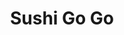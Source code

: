 ---
layout: place
title: "Sushi Go Go"
permalink: /california/santa-barbara/sushi-go-go.html
stateAbbr: CA
stateName: California
cityName: Santa Barbara
seo:
  name: "Sushi Go Go"
  type: Restaurant
  links: null
description: "Sushi Go Go serves delicious sushi in Santa Barbara, California. Try fresh Japanese dishes for a great dining experience. "
place_id: ChIJG7ANuvUT6YAR6_eFHcu8YeY
photos:
  - name: >-
      places/ChIJG7ANuvUT6YAR6_eFHcu8YeY/photos/AeeoHcJpEAu48QENSH0BoPhw2R9SueOhifD0LRasax0AmC_7aZoJP8uiip1aGqS8PgSuj-vBXgxZ-yOL-tB1Ho3jFKjKpJ69SbX36uPzU93wEHiTGV7L897Fyn7huJIFqAWJUZyk0slT5XSIuGGsfXneDxBH2EV0WcJvU6Zttmfhtllyj0LhRjMyzR0Ix58-dV3pGcJ3GLNIYesphoiRdaZoxeFkUVC3VRw6RDS5fhrxx8g_J5CFDV1oa2g5keGx0CeBOcoxn6xdjITo3gP09Y_Bzl2PQGGnHjEt2DfMxx6VzSQ752VxNyW0ItiURrDEDIc7lHlaGozunr7HpUwpHWf3bXowXCNG0_LjckZrw2hUoBAC-j3xjOsEbTWd_mfoEYigeLq_kaIwTvLnO7V4SQAn_Mm7teCYqToaBDtHKbywhGEEZjY
    widthPx: 4032
    heightPx: 3024
    authorAttributions:
      - displayName: Deeksha
        uri: https://maps.google.com/maps/contrib/102379530381229300334
        photoUri: >-
          https://lh3.googleusercontent.com/a/ACg8ocKTLRvy9zcxiVcOMgBQO-6kb72-wiG9IvfCZ7bY41V-7pva_g=s100-p-k-no-mo
    flagContentUri: >-
      https://www.google.com/local/imagery/report/?cb_client=maps_api_places.places_api&image_key=!1e10!2sCIHM0ogKEICAgICz95On-gE&hl=en-US
    googleMapsUri: >-
      https://www.google.com/maps/place//data=!3m4!1e2!3m2!1sCIHM0ogKEICAgICz95On-gE!2e10!4m2!3m1!1s0x80e913f5ba0db01b:0xe661bccb1d85f7eb
  - name: >-
      places/ChIJG7ANuvUT6YAR6_eFHcu8YeY/photos/AeeoHcI5RkTFDNBUcznC01Kb_ivaDYQH-EcKPb_x1PfpvkG0yi-NbXCtO-AaJWiFAY2_jOrQNAFDv8LMjlSyQww70WiR7grkokoJLPJHjrarrXVwyHx74XQew5BXet9PuhWaIP33OI2Tngn9VAqbFSApl71bqOp3v3phSz2rRehzpJMtjOpoEsh_Ilig0M5rD_ZElc4Bm9lXeDg7D5TlAbN2vS6g_D2TDZojdyJVrR7kbCEYcp284k_i8sUSI1yoJ1dFg4ZmPL_pNJEe8aEU_kU6Qf2ys1A0IywAjlf-pwXpbcREshN1-onxC2LNndB7GmPCq1Vi18g54A3XJpWJIzTXEEOn6SzVw4h7qibCbqxwDSLi1bQRhx3FUpzZR3DGWdQSCIub5AMLdoinWg_fa7ulVhED6d3MJey0j4SZH03kGmpbER_h
    widthPx: 4032
    heightPx: 3024
    authorAttributions:
      - displayName: Chi Koa
        uri: https://maps.google.com/maps/contrib/117760199359256317835
        photoUri: >-
          https://lh3.googleusercontent.com/a-/ALV-UjVNKpKo_MOzJEOAFtdbSnRnGCCcB11pjyT278ireK8qhwr_E0i95A=s100-p-k-no-mo
    flagContentUri: >-
      https://www.google.com/local/imagery/report/?cb_client=maps_api_places.places_api&image_key=!1e10!2sCIHM0ogKEICAgID6hP_UmwE&hl=en-US
    googleMapsUri: >-
      https://www.google.com/maps/place//data=!3m4!1e2!3m2!1sCIHM0ogKEICAgID6hP_UmwE!2e10!4m2!3m1!1s0x80e913f5ba0db01b:0xe661bccb1d85f7eb
  - name: >-
      places/ChIJG7ANuvUT6YAR6_eFHcu8YeY/photos/AeeoHcJdfh11yFmvyJQHzIrn2J81i7UGS-0g2ckJhJsIaRQRcji7Wv8UCCqsC3gqG6ENetlZpvc4DKJJoC5Ve9auNH4Q9W_Gr80Pl08QYwtZ7dyQfoxqJfkKuVOYlUCeBLb9iq-PvXn6egPaOBrP6w6vVweSA_lCdQdy8-5jGdBR81BVj8Bzafzd32n656bAa6caKcPBzKySULtFj_C9v4DIcMPYxjEzSwQXMfD0WcRznZtaPxiiq2vmVxly6Zusm0Z4HIK5PdI9fBZGyobiG9YERd6D-AOH7KUPbeAI0wkWpQ06CrYhQn8triFe1ukJBOLXU4HzgfPO4nBSHivMzrhXI7DU_P06YDIzFF1bKLwYinno-owyhUyqbTUagCBQsSQDAhPPxmYs75iGFVnm5jBE2DI267ab50Pu4ZGEWK_QIgz0bQ
    widthPx: 3024
    heightPx: 4032
    authorAttributions:
      - displayName: Kate Bird
        uri: https://maps.google.com/maps/contrib/110854901609119271329
        photoUri: >-
          https://lh3.googleusercontent.com/a-/ALV-UjWTxWinK2d3oa7L_ULZCwGrxEawydpO8KQGSZY4WHExhqDiCbNm=s100-p-k-no-mo
    flagContentUri: >-
      https://www.google.com/local/imagery/report/?cb_client=maps_api_places.places_api&image_key=!1e10!2sCIHM0ogKEICAgMCQvqqOfg&hl=en-US
    googleMapsUri: >-
      https://www.google.com/maps/place//data=!3m4!1e2!3m2!1sCIHM0ogKEICAgMCQvqqOfg!2e10!4m2!3m1!1s0x80e913f5ba0db01b:0xe661bccb1d85f7eb
  - name: >-
      places/ChIJG7ANuvUT6YAR6_eFHcu8YeY/photos/AeeoHcLEq4oL9ug4MGFnxsFLPUYsGkgNBbL9mPmZJnQNWHS4135QCXHyx4SWcba53sqLQBc0E35MPzutth9OfnC6_M-W5773uYI4GQBa3vKzqYcwEMQg90EUAqTWWAm0nxoU1VuYhQOAg7eKq0IUSXZe485VQi_pZuza741MRKgJ7UrZ5naCEGMNF5rn21eZX4qEic_ofWnyAflYY44EXJJqf21PwPGybz4vmNG7URRh-l7u9o0cyBZ44rPq3usvYmEYUUOmsFSdyBt151q-9O8OZq6IiB3bHNbipXkT40RgOUQTzyx0NEpm9BnKRWcVH6eLmZ1DJijlprYohQaNyCX2ZE1iENEA6oboeJT5FZN1dd0J9gMU9JjDLI1CnBA8exdLHaABYWcVpMxVI-xNI98YkW42ow6ILRvTb21--OE9Nq0Ayg
    widthPx: 4032
    heightPx: 3024
    authorAttributions:
      - displayName: Ella
        uri: https://maps.google.com/maps/contrib/104390947585617607020
        photoUri: >-
          https://lh3.googleusercontent.com/a-/ALV-UjXFQAVdh8zj2jnv8YyXA1io8youHlD2HJcfpOmerVcW1Qg8Aa_4=s100-p-k-no-mo
    flagContentUri: >-
      https://www.google.com/local/imagery/report/?cb_client=maps_api_places.places_api&image_key=!1e10!2sCIHM0ogKEICAgICLjILkNw&hl=en-US
    googleMapsUri: >-
      https://www.google.com/maps/place//data=!3m4!1e2!3m2!1sCIHM0ogKEICAgICLjILkNw!2e10!4m2!3m1!1s0x80e913f5ba0db01b:0xe661bccb1d85f7eb
  - name: >-
      places/ChIJG7ANuvUT6YAR6_eFHcu8YeY/photos/AeeoHcIdKEesdVUkyxUadqtmzMoBgYogVDzyBbreltsnad9arH4WnxAYjgIJYJlFYVhY8aV20PYflKkhqO7uBzeJv_b8a0eVs5wBGlY--1By3V8DUOjY-x-hH1aDQa4kPvEwiu6jXm3rAwcTucKx-JSoPT3o_UGP3hNEBwLLq3ab3DDuJfoJQxBngnxB9mLIb_b9_n1IPiLZcuIql5ZPAJktdVJxr7HzWYneGSlEbVyndkIzOpOeHLJjZk2FSRcYOhIzNVAPEaHv2shGbg5BNe6oeJErrlmA6bftLcLno0S1PLeG049CKlpVI8yhj_n-O0bPkCCY38edYw4MsIy_6tyjKq4FaY67AgNAMY4nDVmPz7PmMkkoSsylrQ9NTj7unGM4QGJgJ7Lx3fxS9bQ80b0BlGKI1eFVZkYBWqHvhwV86t0
    widthPx: 4032
    heightPx: 3024
    authorAttributions:
      - displayName: Gregory Armand
        uri: https://maps.google.com/maps/contrib/102778613490513775771
        photoUri: >-
          https://lh3.googleusercontent.com/a-/ALV-UjWYbcG9cjBHznoFO3gxHm0PVH2KIUkIAbMVk2UcZX08ZGIQdo-l=s100-p-k-no-mo
    flagContentUri: >-
      https://www.google.com/local/imagery/report/?cb_client=maps_api_places.places_api&image_key=!1e10!2sCIHM0ogKEICAgMCAteSGEw&hl=en-US
    googleMapsUri: >-
      https://www.google.com/maps/place//data=!3m4!1e2!3m2!1sCIHM0ogKEICAgMCAteSGEw!2e10!4m2!3m1!1s0x80e913f5ba0db01b:0xe661bccb1d85f7eb
  - name: >-
      places/ChIJG7ANuvUT6YAR6_eFHcu8YeY/photos/AeeoHcI10ps6jEmGG800oiUrO-UbEuMwfmnNoBtXvz8l7fJTzKoGGnGZTO-ROV_TArGdPYqGv-c4-wR0FKcsbAEaZT2MbyIkQ0u52AmoeJuHmPAn8V28fKShnojhQTmqYPbFTF6BP7qoEpxkMJFgCbENUdqDuYxrwHwTO-7x397wMB0fKPM3oaTiI3QzYCLrYnYlbLs1bzjw7ladSjsW9wvymUDA0eWKyK83QbvvEQVA56I9TqGrRERJDVza2AywuMdWE2jZaTsYvjgv6cZ0uH4A3pjSAEFSzChkCMsmvxzFw3nK7EJ70AuB2YR1uMNp_5uYvnvdL_FGdTRBjp0MNLCIi5d0MHE_NBKRuWq3rivECm52ecYO_w1yvqcBhk13Teu92q2ixsPiD0s5uP0VttmsuDFPI8up6j03lLNkQWJeT_CADYZV
    widthPx: 4032
    heightPx: 3024
    authorAttributions:
      - displayName: Joseph Dandona Jr.
        uri: https://maps.google.com/maps/contrib/115837246128420856470
        photoUri: >-
          https://lh3.googleusercontent.com/a-/ALV-UjXY7KzrkYWZ1P2WtAzfmfD9og7Zn6B-JuJL-mFis18uLS0bOJ2Vpg=s100-p-k-no-mo
    flagContentUri: >-
      https://www.google.com/local/imagery/report/?cb_client=maps_api_places.places_api&image_key=!1e10!2sCIHM0ogKEICAgIDO87OK2wE&hl=en-US
    googleMapsUri: >-
      https://www.google.com/maps/place//data=!3m4!1e2!3m2!1sCIHM0ogKEICAgIDO87OK2wE!2e10!4m2!3m1!1s0x80e913f5ba0db01b:0xe661bccb1d85f7eb
  - name: >-
      places/ChIJG7ANuvUT6YAR6_eFHcu8YeY/photos/AeeoHcL3Jes5qFsOTNSVfNT00aPNXknmeaS2r9kvpL0MegmqEg_YSFSPdp3XBmmV74A2BGiaUqGn9ijxGy9XOEA5oKIsx_3hUAkocvPhR9NADTg9fFg_a4rzcOAFO3MdaqpbRX6H9r1GwBeNKW8EAekM3NZkg5Gg0sLsojxB3Fk48wgScVCjIJLI8XVCXT1jW31rFENkt50fUjBYDLYb_GkokJrGnCTUBbFR6XhOuxI73941-ZA5mxW6sVonqn1aOrMnPGvMlNa_yx1rG394OR8eFPV_wMEe78OsLMQ1-zskhWIL-lxrtfQi0XdT1UZPNCct7Vu2WSlht06OEt96WoyoAWUVISmVoeelnOUh1D1daKeexlbbL6mO3hEug-6ZjgkhJ9MoOX2nHKGHuQJcUgLNtBiI7vH_gryoX90quWIJAYK2yYc
    widthPx: 4032
    heightPx: 3024
    authorAttributions:
      - displayName: Joshua Gilstein
        uri: https://maps.google.com/maps/contrib/103489943881463501647
        photoUri: >-
          https://lh3.googleusercontent.com/a-/ALV-UjVrp9-_o1QK2Jrc-mm2dX9yl9Zir6Ra5Oxyrl-m7KjasNmfGrKc9A=s100-p-k-no-mo
    flagContentUri: >-
      https://www.google.com/local/imagery/report/?cb_client=maps_api_places.places_api&image_key=!1e10!2sCIHM0ogKEICAgID6xsXAoAE&hl=en-US
    googleMapsUri: >-
      https://www.google.com/maps/place//data=!3m4!1e2!3m2!1sCIHM0ogKEICAgID6xsXAoAE!2e10!4m2!3m1!1s0x80e913f5ba0db01b:0xe661bccb1d85f7eb
  - name: >-
      places/ChIJG7ANuvUT6YAR6_eFHcu8YeY/photos/AeeoHcLbXo6sl0CZTzVhdXWp6PmpfzE89Oy3sfzKNvRyXSgbK3q6vJ-GCw5srOnXhOr2638M0ZCP6yP2GzuZ0Na0Ak7LMOedNwW6o6PNHZWTIieWgQmEIo5n9m6l_0kUCEFB0dJiw1D-wy-GttraLP4VBdUJkqVwxlfz2zSI3y9oRCEECm0Rce3lP7VGWNxNmE0nGZKi2rMB32bTDlR4CnJnYb7wQWplJZ8ktyGFmTjURmpEHxbBrIJF23AI5TL6FZeJxCOdy9zDDBSb2AZPlvCiXpDyv-L9WcZLX-AI1job_z2XPVMl9jXSqmIbWdY6cfiy6H5boU5LCTZALqPtV9EDWJba6Z5P_MeqjHuD9mdNZ7O43RmaIZ9kt23Dh5IyD2s9hnKaLL_5Ix-euR0iOHxavHDew-qDJhs98dujRjK8SXAlFlw
    widthPx: 3024
    heightPx: 4032
    authorAttributions:
      - displayName: Gregory Armand
        uri: https://maps.google.com/maps/contrib/102778613490513775771
        photoUri: >-
          https://lh3.googleusercontent.com/a-/ALV-UjWYbcG9cjBHznoFO3gxHm0PVH2KIUkIAbMVk2UcZX08ZGIQdo-l=s100-p-k-no-mo
    flagContentUri: >-
      https://www.google.com/local/imagery/report/?cb_client=maps_api_places.places_api&image_key=!1e10!2sCIHM0ogKEICAgMCAteSG4wE&hl=en-US
    googleMapsUri: >-
      https://www.google.com/maps/place//data=!3m4!1e2!3m2!1sCIHM0ogKEICAgMCAteSG4wE!2e10!4m2!3m1!1s0x80e913f5ba0db01b:0xe661bccb1d85f7eb
  - name: >-
      places/ChIJG7ANuvUT6YAR6_eFHcu8YeY/photos/AeeoHcLTGKcfKTO9pBOnG9Kib0RyXfnJRtjgOrF6OgebDwALMNV6FSFI9S-lDZ5OTDm6xyJ2tAgGP7xDgu2NrBRXr9LmNmq0m7PIwszantu-VoS_6l5TUyhkUvm9oEWePoagPB0hG98yHxmDoef4T3KGKhXtUCKBbn9kvCaQfZIAaJ6CnKNUsAvaRE9YbkBmYwmU9MmRcRM3ddadSRqBGsjtW4XD3_rYlhpN7Z26rY3YBzeyQVUOHlazhCtH7b-yO272_rk9ak-8Ojb-U-22JqRjn74R4PxJz4Zdter0lieGTUHWG_umQKtIyVm4Jgrv4C48p74GtFyn4zA4NKtOgKR05jQOhWB5mIYmuEDdNWwY7C1DLaYvjtxdlfDnvalz-Wg3wd9yFJtYPKyaDKyq3yKtUo17CdSB0cYoDh4cJLkpDfKzTvE
    widthPx: 3472
    heightPx: 4640
    authorAttributions:
      - displayName: Ilaria Baldo
        uri: https://maps.google.com/maps/contrib/104255955437816574288
        photoUri: >-
          https://lh3.googleusercontent.com/a-/ALV-UjVe3brGSKRquRzxYKH_ai6LqpnouSYehS1QeGjWEk0QVY1j14rAzA=s100-p-k-no-mo
    flagContentUri: >-
      https://www.google.com/local/imagery/report/?cb_client=maps_api_places.places_api&image_key=!1e10!2sCIHM0ogKEICAgID78vS_pgE&hl=en-US
    googleMapsUri: >-
      https://www.google.com/maps/place//data=!3m4!1e2!3m2!1sCIHM0ogKEICAgID78vS_pgE!2e10!4m2!3m1!1s0x80e913f5ba0db01b:0xe661bccb1d85f7eb
  - name: >-
      places/ChIJG7ANuvUT6YAR6_eFHcu8YeY/photos/AeeoHcJwvGf6MqAATx5HOEe05Af3gcJ1PmLhOsaJZx3fPSgTS6WMZqClVUxQXeGYbAzmv_epUO-L8ldhzzq_s37yoLEnkLrSn5yRc5mBXJ7uvmW0m61PAFu9VFmuva_Yqn9H2F_vnE5o2cBSDhEw_quVd9gYWXQpeVWM85Ssa7MyE_G2gdLMXR3Rc84A7PE2IfGFbkz7PcpxBxugru_gZdG0YFdPwdeOd9KOCaFN8YZJ62QSc69XHwYWG2J8VVoEjkEU_Qdtvx62R-nmeWDK1kTJNtlPLk_O61f0ETZxwlLdNOuHbDp7hlxuqNHKDLc_COs8J536scfEbdtd61wIUoSEw-5FmJ3EKqi612pzFBxyasd5oiiJBRGoYmaQhBwgOWfDHaptHcn_3AZJOwG2G9FKfbj1A62HLVDs5IXndpTarSNTW7zz
    widthPx: 3024
    heightPx: 4032
    authorAttributions:
      - displayName: Katherine LaFever
        uri: https://maps.google.com/maps/contrib/103664944417297896101
        photoUri: >-
          https://lh3.googleusercontent.com/a/ACg8ocL7meDg-vwCYxqTwRH5rcondC4muev2zbeBeQ--lraPTbbI9g=s100-p-k-no-mo
    flagContentUri: >-
      https://www.google.com/local/imagery/report/?cb_client=maps_api_places.places_api&image_key=!1e10!2sCIHM0ogKEICAgICzlMDWygE&hl=en-US
    googleMapsUri: >-
      https://www.google.com/maps/place//data=!3m4!1e2!3m2!1sCIHM0ogKEICAgICzlMDWygE!2e10!4m2!3m1!1s0x80e913f5ba0db01b:0xe661bccb1d85f7eb
address: 119 Harbor Way STE B, Santa Barbara, CA 93109, USA
street: 119 Harbor Way STE B
city: Santa Barbara
state: CA
zip: '93109'
country: USA
neighborhood: Waterfront
latitude: '34.403973'
longitude: '-119.693227'
accessibility_options:
  wheelchairAccessibleParking: true
  wheelchairAccessibleEntrance: true
  wheelchairAccessibleSeating: true
business_status: OPERATIONAL
name: Sushi Go Go
google_maps_links:
  directionsUri: >-
    https://www.google.com/maps/dir//''/data=!4m7!4m6!1m1!4e2!1m2!1m1!1s0x80e913f5ba0db01b:0xe661bccb1d85f7eb!3e0
  placeUri: https://maps.google.com/?cid=16600757282024060907
  writeAReviewUri: >-
    https://www.google.com/maps/place//data=!4m3!3m2!1s0x80e913f5ba0db01b:0xe661bccb1d85f7eb!12e1
  reviewsUri: >-
    https://www.google.com/maps/place//data=!4m4!3m3!1s0x80e913f5ba0db01b:0xe661bccb1d85f7eb!9m1!1b1
  photosUri: >-
    https://www.google.com/maps/place//data=!4m3!3m2!1s0x80e913f5ba0db01b:0xe661bccb1d85f7eb!10e5
primary_type: Sushi Restaurant
opening_hours:
  regular: null
  current: null
secondary_opening_hours:
  regular:
    weekdayDescriptions: null
    type: null
  current:
    weekdayDescriptions: null
    type: null
phone: null
price_level: null
price_range: null
rating: null
rating_count: 0
website: null
reviews: null
parking_options: null
payment_options: null
allow_dogs: null
curbside_pickup: null
delivery: null
dine_in: null
good_for_children: null
good_for_groups: null
good_for_sports: null
live_music: null
menu_for_children: null
outdoor_seating: null
reservable: null
restroom: null
serves_beer: null
serves_breakfast: null
serves_brunch: null
serves_cocktails: null
serves_coffee: null
serves_dinner: null
serves_dessert: null
serves_lunch: null
serves_vegetarian_food: null
serves_wine: null
takeout: null
update_category: essentials
summary: null

---